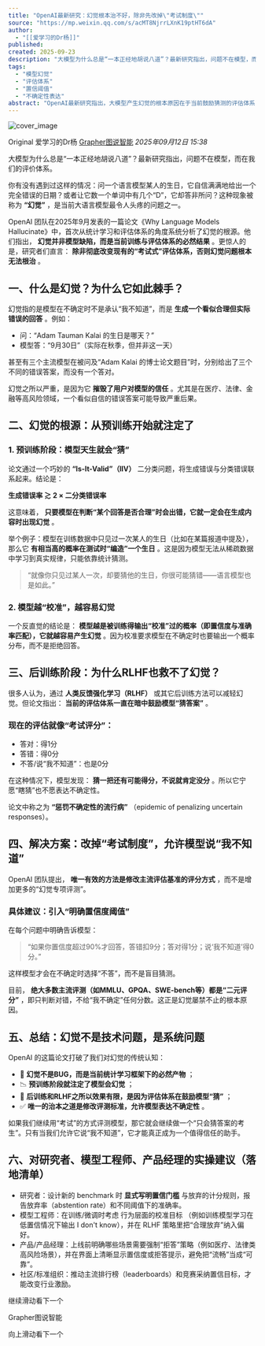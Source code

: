 ```yaml
---
title: "OpenAI最新研究：幻觉根本治不好，除非先改掉\"考试制度\""
source: "https://mp.weixin.qq.com/s/acMT8NjrrLXnK19ptHT6dA"
author:
  - "[[爱学习的Dr杨]]"
published:
created: 2025-09-23
description: "大模型为什么总是“一本正经地胡说八道”？最新研究指出，问题不在模型，而在我们的评价体系。"
tags:
  - "模型幻觉"
  - "评估体系"
  - "置信阈值"
  - "不确定性表达"
abstract: "OpenAI最新研究指出，大模型产生幻觉的根本原因在于当前鼓励猜测的评估体系，只有允许模型表达不确定性才能有效解决幻觉问题。"
---
```

![cover_image](https://mmbiz.qpic.cn/sz_mmbiz_jpg/nj8NL8ron3J244xAJHx65FibtibHE5ZmrHIHStKc9IKrafUBnIerrffNANG0SDuj76tGnsVlSGv2FArw7AsqOCpg/0?wx_fmt=jpeg)

Original 爱学习的Dr杨 [Grapher图说智能](https://mp.weixin.qq.com/s/) *2025年09月12日 15:38*

大模型为什么总是“一本正经地胡说八道”？最新研究指出，问题不在模型，而在我们的评价体系。

你有没有遇到过这样的情况：问一个语言模型某人的生日，它自信满满地给出一个完全错误的日期？或者让它数一个单词中有几个“D”，它却答非所问？这种现象被称为 **“幻觉”** ，是当前大语言模型最令人头疼的问题之一。

OpenAI 团队在2025年9月发表的一篇论文《Why Language Models Hallucinate》中，首次从统计学习和评估体系的角度系统分析了幻觉的根源。他们指出， **幻觉并非模型缺陷，而是当前训练与评估体系的必然结果** 。更惊人的是，研究者们直言： **除非彻底改变现有的“考试式”评估体系，否则幻觉问题根本无法根治** 。

## 一、什么是幻觉？为什么它如此棘手？

幻觉指的是模型在不确定时不是承认“我不知道”，而是 **生成一个看似合理但实际错误的回答** 。例如：

- 问：“Adam Tauman Kalai 的生日是哪天？”
- 模型答：“9月30日”（实际在秋季，但并非这一天）

甚至有三个主流模型在被问及“Adam Kalai 的博士论文题目”时，分别给出了三个不同的错误答案，而没有一个答对。

幻觉之所以严重，是因为它 **摧毁了用户对模型的信任** 。尤其是在医疗、法律、金融等高风险领域，一个看似自信的错误答案可能导致严重后果。

## 二、幻觉的根源：从预训练开始就注定了

### 1\. 预训练阶段：模型天生就会“猜”

论文通过一个巧妙的 **“Is-It-Valid”（IIV）** 二分类问题，将生成错误与分类错误联系起来。结论是：

**生成错误率 ≳ 2 × 二分类错误率**

这意味着， **只要模型在判断“某个回答是否合理”时会出错，它就一定会在生成内容时出现幻觉** 。

举个例子：模型在训练数据中只见过一次某人的生日（比如在某篇报道中提及），那么它 **有相当高的概率在测试时“编造”一个生日** 。这是因为模型无法从稀疏数据中学习到真实规律，只能依靠统计猜测。

> “就像你只见过某人一次，却要猜他的生日，你很可能猜错——语言模型也是如此。”

### 2\. 模型越“校准”，越容易幻觉

一个反直觉的结论是： **模型越是被训练得输出“校准”过的概率（即置信度与准确率匹配），它就越容易产生幻觉** 。因为校准要求模型在不确定时也要输出一个概率分布，而不是拒绝回答。

## 三、后训练阶段：为什么RLHF也救不了幻觉？

很多人认为，通过 **人类反馈强化学习（RLHF）** 或其它后训练方法可以减轻幻觉。但论文指出： **当前的评估体系一直在暗中鼓励模型“猜答案”** 。

### 现在的评估就像“考试评分”：

- 答对：得1分
- 答错：得0分
- 不答/说“我不知道”：也是0分

在这种情况下，模型发现： **猜一把还有可能得分，不说就肯定没分** 。所以它宁愿“瞎猜”也不愿表达不确定性。

论文中称之为 **“惩罚不确定性的流行病”** （epidemic of penalizing uncertain responses）。

## 四、解决方案：改掉“考试制度”，允许模型说“我不知道”

OpenAI 团队提出， **唯一有效的方法是修改主流评估基准的评分方式** ，而不是增加更多的“幻觉专项评测”。

### 具体建议：引入“明确置信度阈值”

在每个问题中明确告诉模型：

> “如果你置信度超过90%才回答，答错扣9分；答对得1分；说‘我不知道’得0分。”

这样模型才会在不确定时选择“不答”，而不是盲目猜测。

目前， **绝大多数主流评测（如MMLU、GPQA、SWE-bench等）都是“二元评分”** ，即只判断对错，不给“我不确定”任何分数。这正是幻觉屡禁不止的根本原因。

## 五、总结：幻觉不是技术问题，是系统问题

OpenAI 的这篇论文打破了我们对幻觉的传统认知：

- 🧠 **幻觉不是BUG，而是当前统计学习框架下的必然产物** ；
- 📉 **预训练阶段就注定了模型会幻觉** ；
- 🎯 **后训练和RLHF之所以效果有限，是因为评估体系在鼓励模型“猜”** ；
- ✅ **唯一的治本之道是修改评测标准，允许模型表达不确定性** 。

如果我们继续用“考试”的方式评测模型，那它就会继续做一个“只会猜答案的考生”。只有当我们允许它说“我不知道”，它才能真正成为一个值得信任的助手。

## 六、对研究者、模型工程师、产品经理的实操建议（落地清单）

- 研究者：设计新的 benchmark 时 **显式写明置信门槛** 与放弃的计分规则，报告放弃率（abstention rate）和不同阈值下的准确率。
- 模型工程师：在训练/微调时考虑 行为层面的校准目标 （例如训练模型学习在低置信情况下输出 I don't know），并在 RLHF 策略里把“合理放弃”纳入偏好。
- 产品/产品经理：上线前明确哪些场景需要强制“拒答”策略（例如医疗、法律类高风险场景），并在界面上清晰显示置信度或拒答提示，避免把“流畅”当成“可靠”。
- 社区/标准组织：推动主流排行榜（leaderboards）和竞赛采纳置信目标，才能改变行业激励。

  

  

继续滑动看下一个

Grapher图说智能

向上滑动看下一个